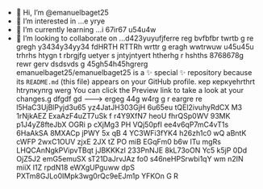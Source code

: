 - 👋 Hi, I’m @emanuelbaget25
- 👀 I’m interested in ...e yrye
- 🌱 I’m currently learning ...i 67ir67  u54u4w
- 💞️ I’m looking to collaborate on ...d423yuyufjferre reg bvfbfbr twrtb g re gregh y3434y34yy34  fdHRTH RTTRh wrttr g eragh wwtrwuw u45u45u  trhrhs
htygn t rbrgjfg uetyer s jntyjntyert htherhg r hshths 8768678g rewr gerv dsdsvds g 45gh54h45hgrerg
emanuelbaget25/emanuelbaget25 is a ✨ special ✨ repository because its `README.md` (this file) appears on your GitHub profile. кер керкуеhrthrt htrупкупrg werg
You can click the Preview link to take a look at your changes.g dfgdf gd
---> ergeg 44g w4rg g r
 eargre re
l5HaC3UjBlPyjd3u65
yz4JatJH303GjH
6u65eu
tQEl2ivuhyRdCX
M3 1rNjkAEZ ExaAzF4uZT7uSk 
f  r4Y9XfN7 heoU  fhrQSp0WV 
93MK p1J4yZ8fteJbX OGRi p cXjMg3 PH VQj50pfI ee4v6qP7mC4vT1s 6HaAkSA 8MXACp jPWY  5x qB 4 YC3WFi3fYK4 h26zh1c0  wQ aBntK cWFP 2wxC1OUV zjxE 2JX tZ PO miB EGqFm0 b6w ITu mgRs LHQCAnNgkPVipvTBqt  jJBKKKzl 233PnNJE 8kL73oON Yc5 k5jP 0Dd OjZ5J2  emG5emuSX sT21DaJrvJAz fo0  s46neHPSrwbi1qY  wm n2IN miiX I1Z  rpdN18 eWXgUPguww dpS PXTm8GJLo0IMpk3wg0rQc9eEJm1p YFKOn G R 
